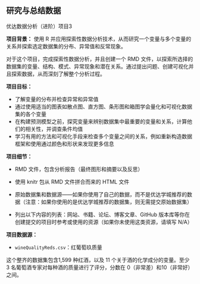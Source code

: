 ## 研究与总结数据

优达数据分析（进阶）项目3

**项目背景：** 使用 R 并应用探索性数据分析技术，从而研究一个变量与多个变量的关系并探索选定数据集的分布、异常值和反常现象。

对于这个项目，完成探索性数据分析，并且创建一个 RMD 文件，以探索所选择的数据集的变量、结构、模式、异常现象和潜在关系。通过提出问题、创建可视化并且探索数据，从而深刻了解整个分析过程。

**项目目标：** 

- 了解变量的分布并检查异常和异常值
- 通过使用适当的图表如散点图、直方图、条形图和箱图学会量化和可视化数据集的各个变量
- 在构建预测模型之前，探究变量来辨别数据集中最重要的变量和关系，计算他们的相关性，并调查条件均值
- 学习有用的方法和可视化手段来检查多个变量之间的关系，例如重新构造数据框架和使用通过颜色和形状来发现更多信息

**项目细节：** 

- RMD 文件，包含分析报告（最终图形和摘要以及反思）

- 使用 knitr 包从 RMD 文件拼合而来的 HTML 文件

- 原始数据集和数据源——如果你使用了自己的数据，而不是优达学城推荐的数据（注意：如果你使用的是优达学城推荐的数据集，则无需提交原始数据集）

- 列出以下内容的列表：网站、书籍、论坛、博客文章、GitHub 版本库等你在创建提交的项目时参考或使用的资源（如果你未使用这类资源，请填写 N/A）

**项目数据源：** 

- `wineQualityReds.csv`：红葡萄玖质量

这个整⻬的数据集包含1,599 种红酒，以及 11 个关于酒的化学成分的变量。⾄少 3 名葡萄酒专家对每种酒的质量进⾏了评分，分数在 0（⾮常差）和10（⾮常好）之间。

